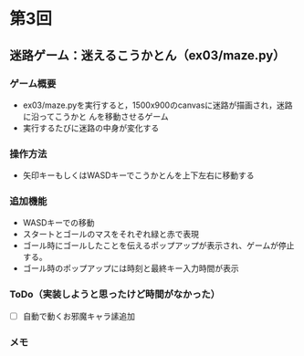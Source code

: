 # 第3回
## 迷路ゲーム：迷えるこうかとん（ex03/maze.py）
### ゲーム概要
- ex03/maze.pyを実行すると，1500x900のcanvasに迷路が描画され，迷路に沿ってこうかと
んを移動させるゲーム
- 実行するたびに迷路の中身が変化する
### 操作方法
- 矢印キーもしくはWASDキーでこうかとんを上下左右に移動する
### 追加機能
- WASDキーでの移動
- スタートとゴールのマスをそれぞれ緑と赤で表現
- ゴール時にゴールしたことを伝えるポップアップが表示され、ゲームが停止する。
- ゴール時のポップアップには時刻と最終キー入力時間が表示
### ToDo（実装しようと思ったけど時間がなかった）
- [ ] 自動で動くお邪魔キャラ䛾追加
### メモ